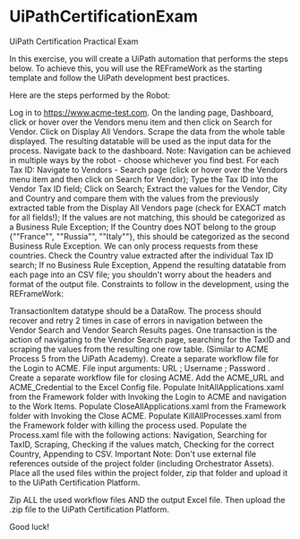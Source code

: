 # UiPathCertificationExam

UiPath Certification Practical Exam

In this exercise, you will create a UiPath automation that performs the steps below. To achieve this, you will use the REFrameWork as the starting template and follow the UiPath development best practices.

Here are the steps performed by the Robot:

Log in to https://www.acme-test.com.
On the landing page, Dashboard, click or hover over the Vendors menu item and then click on Search for Vendor. Click on Display All Vendors. Scrape the data from the whole table displayed. The resulting datatable will be used as the input data for the process. Navigate back to the dashboard. Note: Navigation can be achieved in multiple ways by the robot - choose whichever you find best.
For each Tax ID:
Navigate to Vendors - Search page (click or hover over the Vendors menu item and then click on Search for Vendor);
Type the Tax ID into the Vendor Tax ID field;
Click on Search;
Extract the values for the Vendor, City and Country and compare them with the values from the previously extracted table from the Display All Vendors page (check for EXACT match for all fields!);
If the values are not matching, this should be categorized as a Business Rule Exception;
If the Country does NOT belong to the group {""France"", ""Russia"", ""Italy""}, this should be categorized as the second Business Rule Exception. We can only process requests from these countries. Check the Country value extracted after the individual Tax ID search;
If no Business Rule Exception, Append the resulting datatable from each page into an CSV file; you shouldn't worry about the headers and format of the output file.
Constraints to follow in the development, using the REFrameWork:

TransactionItem datatype should be a DataRow. The process should recover and retry 2 times in case of errors in navigation between the Vendor Search and Vendor Search Results pages. One transaction is the action of navigating to the Vendor Search page, searching for the TaxID and scraping the values from the resulting one row table. (Similar to ACME Process 5 from the UiPath Academy).
Create a separate workflow file for the Login to ACME. File input arguments: URL ; Username ; Password .
Create a separate workflow file for closing ACME.
Add the ACME_URL and ACME_Credential to the Excel Config file.
Populate InitAllApplications.xaml from the Framework folder with Invoking the Login to ACME and navigation to the Work Items.
Populate CloseAllApplications.xaml from the Framework folder with Invoking the Close ACME.
Populate KillAllProcesses.xaml from the Framework folder with killing the process used.
Populate the Process.xaml file with the following actions: Navigation, Searching for TaxID, Scraping, Checking if the values match, Checking for the correct Country, Appending to CSV.
Important Note: Don't use external file references outside of the project folder (including Orchestrator Assets). Place all the used files within the project folder, zip that folder and upload it to the UiPath Certification Platform.

Zip ALL the used workflow files AND the output Excel file. Then upload the .zip file to the UiPath Certification Platform.
 
Good luck!
